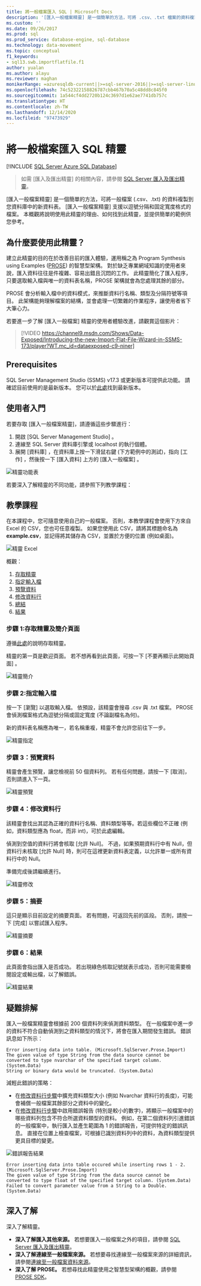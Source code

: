 ```yaml
---
title: 將一般檔案匯入 SQL | Microsoft Docs
description: '[匯入一般檔案精靈] 是一個簡單的方法，可將 .csv、.txt 檔案的資料複製到新資料庫資料表。 本文說明如何及何時使用此精靈。'
ms.custom: ''
ms.date: 09/26/2017
ms.prod: sql
ms.prod_service: database-engine, sql-database
ms.technology: data-movement
ms.topic: conceptual
f1_keywords:
- sql13.swb.importflatfile.f1
author: yualan
ms.author: alayu
ms.reviewer: maghan
monikerRange: =azuresqldb-current||>=sql-server-2016||>=sql-server-linux-2017||=azuresqldb-mi-current
ms.openlocfilehash: 74c52322158826787cbb467b70a5c48dd8c845f0
ms.sourcegitcommit: 1a544cf4dd2720b124c3697d1e62ae7741db757c
ms.translationtype: HT
ms.contentlocale: zh-TW
ms.lasthandoff: 12/14/2020
ms.locfileid: "97473929"
---
```

# <a name="import-flat-file-to-sql-wizard"></a>將一般檔案匯入 SQL 精靈
[!INCLUDE [SQL Server Azure SQL Database](../../includes/applies-to-version/sql-asdb.md)]
> 如需 [匯入及匯出精靈] 的相關內容，請參閱 [SQL Server 匯入及匯出精靈](../../integration-services/import-export-data/import-and-export-data-with-the-sql-server-import-and-export-wizard.md)。

[匯入一般檔案精靈] 是一個簡單的方法，可將一般檔案 (.csv、.txt) 的資料複製到您資料庫中的新資料表。  [匯入一般檔案精靈] 支援以逗號分隔和固定寬度格式的檔案。 本概觀將說明使用此精靈的理由、如何找到此精靈，並提供簡單的範例供您參考。

## <a name="why-would-i-use-this-wizard"></a>為什麼要使用此精靈？
建立此精靈的目的在於改善目前的匯入體驗，運用稱之為 Program Synthesis using Examples ([PROSE](https://microsoft.github.io/prose/)) 的智慧型架構。 對於缺乏專業網域知識的使用者來說，匯入資料往往是件複雜、容易出錯且沉悶的工作。 此精靈簡化了匯入程序，只要選取輸入檔與唯一的資料表名稱，PROSE 架構就會為您處理其餘的部分。

PROSE 會分析輸入檔中的資料模式，來推斷資料行名稱、類型及分隔符號等項目。 此架構能夠理解檔案的結構，並會處理一切繁雜的作業程序，讓使用者省下大筆心力。

若要進一步了解 [匯入一般檔案] 精靈的使用者體驗改進，請觀賞這個影片：

> [!VIDEO https://channel9.msdn.com/Shows/Data-Exposed/Introducing-the-new-Import-Flat-File-Wizard-in-SSMS-173/player?WT.mc_id=dataexposed-c9-niner]

## <a name="prerequisites"></a>Prerequisites
SQL Server Management Studio (SSMS) v17.3 或更新版本可提供此功能。 請確認目前使用的是最新版本。 您可以於[此處](../../ssms/download-sql-server-management-studio-ssms.md)找到最新版本。
 
## <a name="getting-started"></a><a id="started"></a>使用者入門
若要存取 [匯入一般檔案精靈]，請遵循這些步驟進行：

1. 開啟 [SQL Server Management Studio]  。
2. 連線至 SQL Server 資料庫引擎或 localhost 的執行個體。
3. 展開 [資料庫]  ，在資料庫上按一下滑鼠右鍵 (下方範例中的測試)，指向 [工作]  ，然後按一下 [匯入資料] 上方的 [匯入一般檔案]  。

![精靈功能表](media/import-flat-file-wizard/import-flat-file-menu.png)

若要深入了解精靈的不同功能，請參照下列教學課程：

## <a name="tutorial"></a>教學課程
在本課程中，您可隨意使用自己的一般檔案。 否則，本教學課程會使用下方來自 Excel 的 CSV，您也可任意複製。 如果您使用此 CSV，請將其標題命名為 **example.csv**，並記得將其儲存為 CSV，並置於方便的位置 (例如桌面)。

![精靈 Excel](media/import-flat-file-wizard/import-flat-file-example.png)

概觀：
1. [存取精靈](#step-1-access-wizard-and-intro-page)
2. [指定輸入檔](#step-2-specify-input-file)
3. [預覽資料](#step-3-preview-data)
4. [修改資料行](#step-4-modify-columns)
5. [總結](#step-5-summary)
6. [結果](#step-6-results)

### <a name="step-1-access-wizard-and-intro-page"></a>步驟 1:存取精靈及簡介頁面
遵循[此處](#started)的說明存取精靈。

精靈的第一頁是歡迎頁面。 若不想再看到此頁面，可按一下 [不要再顯示此開始頁面]  。

![精靈簡介](media/import-flat-file-wizard/import-flat-file-intro.png)

### <a name="step-2-specify-input-file"></a>步驟 2:指定輸入檔
按一下 [瀏覽] 以選取輸入檔。 依預設，該精靈會搜尋 .csv 與 .txt 檔案。 PROSE 會偵測檔案格式為逗號分隔或固定寬度 (不論副檔名為何)。

新的資料表名稱應為唯一，若名稱重複，精靈不會允許您前往下一步。

![精靈指定](media/import-flat-file-wizard/import-flat-file-specify.png)

### <a name="step-3-preview-data"></a>步驟 3：預覽資料
精靈會產生預覽，讓您檢視前 50 個資料列。 若有任何問題，請按一下 [取消]，否則請進入下一頁。

![精靈預覽](media/import-flat-file-wizard/import-flat-file-preview.png)

### <a name="step-4-modify-columns"></a>步驟 4：修改資料行
該精靈會找出其認為正確的資料行名稱、資料類型等等。若這些欄位不正確 (例如，資料類型應為 float，而非 int)，可於此處編輯。

偵測到空值的資料行將會核取 [允許 Null]。 不過，如果預期資料行中有 Null，但資料行未核取 [允許 Null] 時，則可在這裡更新資料表定義，以允許單一或所有資料行中的 Null。

準備完成後請繼續進行。

![精靈修改](media/import-flat-file-wizard/import-flat-file-modify.png)

### <a name="step-5-summary"></a>步驟 5：摘要
這只是顯示目前設定的摘要頁面。 若有問題，可返回先前的區段。 否則，請按一下 [完成] 以嘗試匯入程序。

![精靈摘要](media/import-flat-file-wizard/import-flat-file-summary.png)

### <a name="step-6-results"></a>步驟 6：結果
此頁面會指出匯入是否成功。 若出現綠色核取記號就表示成功，否則可能需要檢閱設定或輸出檔，以了解錯誤。

![精靈結果](media/import-flat-file-wizard/import-flat-file-results.png)

## <a name="troubleshooting"></a>疑難排解
匯入一般檔案精靈會根據前 200 個資料列來偵測資料類型。  在一般檔案中進一步的資料不符合自動偵測到之資料類型的情況下，將會在匯入期間發生錯誤。 錯誤訊息如下所示：
```
Error inserting data into table. (Microsoft.SqlServer.Prose.Import)
The given value of type String from the data source cannot be converted to type nvarchar of the specified target column. (System.Data)
String or binary data would be truncated. (System.Data)
```
減輕此錯誤的策略：
- 在[修改資料行步驟](#step-4-modify-columns)中擴充資料類型大小 (例如 Nvarchar 資料行的長度)，可能會補償一般檔案其餘部分之資料中的變化。
- 在[修改資料行步驟](#step-4-modify-columns)中啟用錯誤報告 (特別是較小的數字)，將顯示一般檔案中的哪些資料列包含不符合所選資料類型的資料。 例如，在第二個資料列引進錯誤的一般檔案中，執行匯入並產生範圍為 1 的錯誤報告，可提供特定的錯誤訊息。  直接在位置上檢查檔案，可根據已識別資料列中的資料，為資料類型提供更具目標的變更。

![錯誤報告結果](media/import-flat-file-wizard/import-flat-file-error.png)

```
Error inserting data into table occured while inserting rows 1 - 2. (Microsoft.SqlServer.Prose.Import)
The given value of type String from the data source cannot be converted to type float of the specified target column. (System.Data)
Failed to convert parameter value from a String to a Double. (System.Data)
```


## <a name="learn-more"></a>深入了解

深入了解精靈。
 
- **深入了解匯入其他來源。** 若想要匯入一般檔案之外的項目，請參閱 [ SQL Server 匯入及匯出精靈](../../integration-services/import-export-data/import-and-export-data-with-the-sql-server-import-and-export-wizard.md)。
- **深入了解連線至一般檔案來源。** 若想要尋找連線至一般檔案來源的詳細資訊，請參閱[連線至一般檔案資料來源](../../integration-services/import-export-data/connect-to-a-flat-file-data-source-sql-server-import-and-export-wizard.md)。
- **深入了解 PROSE。** 若想尋找此精靈使用之智慧型架構的概觀，請參閱 [PROSE SDK](https://microsoft.github.io/prose/)。